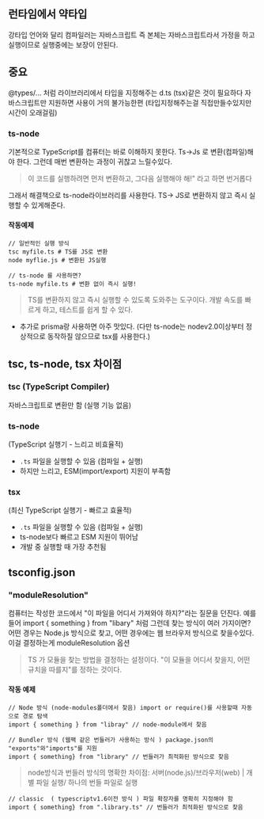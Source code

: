 
## 런타임에서 약타입
강타입 언어와 달리 컴파일러는 자바스크립트 즉 본체는 자바스크립트라서 가정을 하고 실행이므로 실행중에는 보장이 안된다.

## 중요
@types/... 처럼 라이브러리에서 타입을 지정해주는 d.ts (tsx)같은 것이 필요하다
자바스크립트만 지원하면 사용이 거의 불가능한편
(타입지정해주는걸 직접만들수있지만 시간이 오래걸림)

### ts-node
기본적으로 TypeScript를 컴퓨터는 바로 이해하지 못한다. Ts->Js 로 변환(컴파일)해야 한다. 그런데 매번 변환하는 과정이 귀찮고 느릴수있다.
> 이 코드를 실행하려면 먼저 변환하고, 그다음 실행해야 해!" 라고 하면 번거롭다

그래서 해결책으로 ts-node라이브러리를 사용한다. TS-> JS로 변환하지 않고 즉시 실행할 수 있게해준다.

#### 작동예제
```Sh
// 일반적인 실행 방식
tsc myfile.ts # TS를 JS로 변환
node myflie.js # 변환된 JS실행
```
```Sh
// ts-node 를 사용하면?
ts-node myfile.ts # 변환 없이 즉시 실행!
```
> TS를 변환하지 않고 즉시 실행할 수 있도록 도와주는 도구이다.
> 개발 속도를 빠르게 하고, 테스트를 쉽게 할 수 있다.

+ 추가로 prisma랑 사용하면 아주 맛있다. (다만 ts-node는 nodev2.0이상부터 정상적으로 동작하질 않으므로 tsx를 사용한다.)

## tsc, ts-node, tsx 차이점
### tsc (TypeScript Compiler)

자바스크립트로 변환만 함 (실행 기능 없음)

### ts-node

(TypeScript 실행기 - 느리고 비효율적)

- `.ts` 파일을 실행할 수 있음 (컴파일 + 실행)
- 하지만 느리고, ESM(import/export) 지원이 부족함

### tsx

(최신 TypeScript 실행기 - 빠르고 효율적)

- `.ts` 파일을 실행할 수 있음 (컴파일 + 실행)
- ts-node보다 빠르고 ESM 지원이 뛰어남
- 개발 중 실행할 때 가장 추천됨

## tsconfig.json

### "moduleResolution"
컴퓨터는 작성한 코드에서 "이 파일을 어디서 가져와야 하지?"라는 질문을 던진다. 예를 들어 import { something } from "libary" 처럼 
그런데 찾는 방식이 여러 가지이면? 어떤 경우는 Node.js 방식으로 찾고, 어떤 경우에는 웹 브라우저 방식으로 찾을수있다.
이걸 결정하는게 moduleResolution 옵션

> TS 가 모듈을 찾는 방법을 결정하는 설정이다. "이 모듈을 어디서 찾을지, 어떤 규치을 따를지"를 정하는 것이다.

#### 작동 예제
```Ts
// Node 방식 (node-modules폴더에서 찾음) import or require()를 사용할때 자동으로 경로 탐색
import { something } from "libray" // node-module에서 찾음
```
```Ts
// Bundler 방식 (웹팩 같은 번들러가 사용하는 방식 ) package.json의 "exports"와"imports"를 지원
import { something} from "library" // 번들러가 최적화된 방식으로 찾음
```
> node방식과 번들러 방식의 명확한 차이점: 서버(node.js)/브라우저(web) | 개별 파일 실행/ 하나의 번들 파일로 실행
```Ts
// classic  ( typescriptv1.6이전 방식 ) 파일 확장자를 명확히 지정해야 함
import { something} from ".library.ts" // 번들러가 최적화된 방식으로 찾음
```